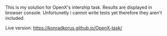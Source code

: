 This is my solution for OpenX's intership task. Results are displayed in browser console. Unfortunetly i cannot write tests yet therefore they aren't included. 

Live version: https://konradkorus.github.io/OpenX-task/